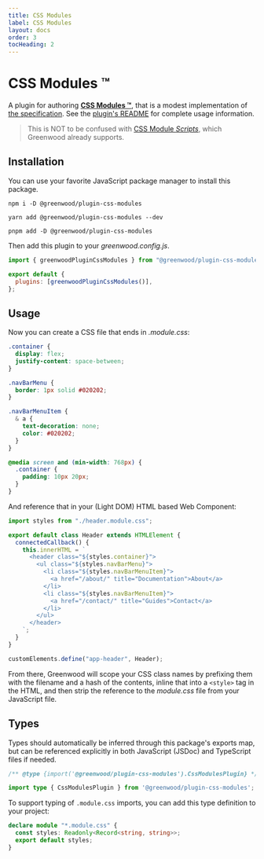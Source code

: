 ```yaml
---
title: CSS Modules
label: CSS Modules
layout: docs
order: 3
tocHeading: 2
---
```


# CSS Modules ™️

A plugin for authoring [**CSS Modules ™️**](https://github.com/css-modules/css-modules), that is a modest implementation of [the specification](https://github.com/css-modules/icss). See the [plugin's README](https://github.com/ProjectEvergreen/greenwood/tree/master/packages/plugin-css-modules) for complete usage information.

> This is NOT to be confused with [CSS Module _Scripts_](https://web.dev/articles/css-module-scripts), which Greenwood already supports.

## Installation

You can use your favorite JavaScript package manager to install this package.

<!-- prettier-ignore-start -->
<app-ctc-block variant="runners">

  ```shell
  npm i -D @greenwood/plugin-css-modules
  ```

  ```shell
  yarn add @greenwood/plugin-css-modules --dev
  ```

  ```shell
  pnpm add -D @greenwood/plugin-css-modules
  ```

</app-ctc-block>

<!-- prettier-ignore-end -->

Then add this plugin to your _greenwood.config.js_.

<!-- prettier-ignore-start -->

<app-ctc-block variant="snippet" heading="greenwood.config.js">

  ```js
  import { greenwoodPluginCssModules } from "@greenwood/plugin-css-modules";

  export default {
    plugins: [greenwoodPluginCssModules()],
  };
  ```

</app-ctc-block>

<!-- prettier-ignore-end -->

## Usage

Now you can create a CSS file that ends in _.module.css_:

<!-- prettier-ignore-start -->

<app-ctc-block variant="snippet" heading="header.module.css">

  ```css
  .container {
    display: flex;
    justify-content: space-between;
  }

  .navBarMenu {
    border: 1px solid #020202;
  }

  .navBarMenuItem {
    & a {
      text-decoration: none;
      color: #020202;
    }
  }

  @media screen and (min-width: 768px) {
    .container {
      padding: 10px 20px;
    }
  }
  ```

</app-ctc-block>

<!-- prettier-ignore-end -->

And reference that in your (Light DOM) HTML based Web Component:

<!-- prettier-ignore-start -->

<app-ctc-block variant="snippet" heading="header.js">

  ```js
  import styles from "./header.module.css";

  export default class Header extends HTMLElement {
    connectedCallback() {
      this.innerHTML = `
        <header class="${styles.container}">
          <ul class="${styles.navBarMenu}">
            <li class="${styles.navBarMenuItem}">
              <a href="/about/" title="Documentation">About</a>
            </li>
            <li class="${styles.navBarMenuItem}">
              <a href="/contact/" title="Guides">Contact</a>
            </li>
          </ul>
        </header>
      `;
    }
  }

  customElements.define("app-header", Header);
  ```

</app-ctc-block>

<!-- prettier-ignore-end -->

From there, Greenwood will scope your CSS class names by prefixing them with the filename and a hash of the contents, inline that into a `<style>` tag in the HTML, and then strip the reference to the _module.css_ file from your JavaScript file.

## Types

Types should automatically be inferred through this package's exports map, but can be referenced explicitly in both JavaScript (JSDoc) and TypeScript files if needed.

<!-- prettier-ignore-start -->

<app-ctc-block variant="snippet">

  ```js
  /** @type {import('@greenwood/plugin-css-modules').CssModulesPlugin} */
  ```

</app-ctc-block>

<!-- prettier-ignore-end -->

<!-- prettier-ignore-start -->

<app-ctc-block variant="snippet">

  ```ts
  import type { CssModulesPlugin } from '@greenwood/plugin-css-modules';
  ```

</app-ctc-block>

<!-- prettier-ignore-end -->

To support typing of `.module.css` imports, you can add this type definition to your project:

<app-ctc-block variant="snippet" heading="src/types.d.ts">

```ts
declare module "*.module.css" {
  const styles: Readonly<Record<string, string>>;
  export default styles;
}
```

</app-ctc-block>

<!-- prettier-ignore-end -->
